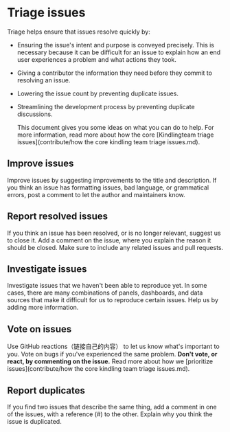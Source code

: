 # **Triage issues**

Triage helps ensure that issues resolve quickly by:

+ Ensuring the issue's intent and purpose is conveyed precisely. This is necessary because it can be difficult for an issue to explain how an end user experiences a problem and what actions they took.

+ Giving a contributor the information they need before they commit to resolving an issue.

+ Lowering the issue count by preventing duplicate issues.

+ Streamlining the development process by preventing duplicate discussions.

  This document gives you some ideas on what you can do to help. For more information, read more about how the core [Kindlingteam triage issues](contribute/how the core kindling team triage issues.md).

## **Improve issues**
Improve issues by suggesting improvements to the title and description. If you think an issue has formatting issues, bad language, or grammatical errors, post a comment to let the author and maintainers know.
## **Report resolved issues**
If you think an issue has been resolved, or is no longer relevant, suggest us to close it. Add a comment on the issue, where you explain the reason it should be closed. Make sure to include any related issues and pull requests.
## **Investigate issues**
Investigate issues that we haven't been able to reproduce yet. In some cases, there are many combinations of panels, dashboards, and data sources that make it difficult for us to reproduce certain issues. Help us by adding more information.
## **Vote on issues**
Use GitHub reactions（链接自己的内容） to let us know what's important to you. Vote on bugs if you've experienced the same problem. **Don't vote, or react, by commenting on the issue.**
Read more about how we [prioritize issues](contribute/how the core kindling team triage issues.md).

## **Report duplicates**
If you find two issues that describe the same thing, add a comment in one of the issues, with a reference (#<issue number>) to the other. Explain why you think the issue is duplicated.
​


